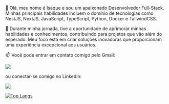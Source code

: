 
👋 Olá, meu nome é Isaque e sou um apaixonado Desenvolvedor Full-Stack. 
</br>
Minhas principais habilidades incluem o domínio de tecnologias como NestJS, NextJS, JavaScript, TypeScript, Python, Docker e TailwindCSS.

🚀 Durante minha jornada, tive a oportunidade de aprimorar minhas habilidades e conhecimentos, contribuindo para projetos que vão além do esperado. Meu foco está em criar soluções inovadoras que proporcionam uma experiência excepcional aos usuários.

📫 Você pode entrar em contato comigo pelo Gmail: 
<p align="left">
  <a href="mailto:isaqueleal35@gmail.com" alt="Gmail">
    <img src="https://img.shields.io/badge/-Gmail-6610F2?style=for-the-badge&logo=Gmail&logoColor=FFFFFF&link=mailto:isaqueleal35@gmail.com"/>
  </a>
</p>

ou conectar-se comigo no LinkedIn: 
<p align="left">
  <a href="https://www.linkedin.com/in/isaque-de-sousa-675791216/" alt="Linkedin">
    <img src="https://img.shields.io/badge/-Linkedin-6610F2?style=for-the-badge&logo=Linkedin&logoColor=FFFFFF&link=https://www.linkedin.com/in/isaque-de-sousa-675791216/"/>
  </a>
</p>

[![Top Langs](https://github-readme-stats.vercel.app/api/top-langs/?username=isaquedesousa2&layout=compact&theme=radical)](https://github.com/anuraghazra/github-readme-stats)
